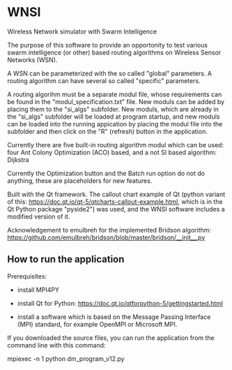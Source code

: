 # WNSI
Wireless Network simulator with Swarm Intelligence

The purpose of this software to provide an opportonity to test various swarm intelligence (or other) based routing algorithms on Wireless Sensor Networks (WSN).

A WSN can be parameterized with the so called "global" parameters. A routing algorithm can have several so called "specific" parameters.

A routing algorihm must be a separate modul file, whose requirements can be found in the "modul_specification.txt" file. New moduls can be added by placing them to the "si_algs" subfolder. New moduls, which are already in the "si_algs" subfolder will be loaded at program startup, and new moduls can be loaded into the running appication by placing the modul file into the subfolder and then click on the "R" (refresh) button in the application.

Currently there are five built-in routing algorithm modul which can be used: four Ant Colony Optimization (ACO) based, and a not SI based algorithm: Dijkstra

Currently the Optimization button and the Batch run option do not do anything, these are placeholders for new features.

Built with the Qt framework. The callout chart example of Qt (python variant of this: https://doc.qt.io/qt-5/qtcharts-callout-example.html, which is in the Qt Python package "pyside2") was used, and the WNSI software includes a modified version of it.

Acknowledgement to emulbreh for the implemented Bridson algorithm: https://github.com/emulbreh/bridson/blob/master/bridson/__init__.py

## How to run the application
Prerequisites:

- install MPI4PY

- install Qt for Python: https://doc.qt.io/qtforpython-5/gettingstarted.html

- install a software which is based on the Message Passing Interface (MPI) standard, for example OpenMPI or Microsoft MPI.

If you downloaded the source files, you can run the application from the command line with this command:

mpiexec -n 1 python dm_program_v12.py
